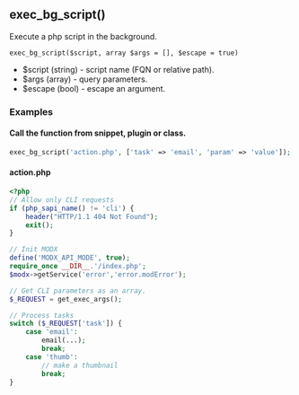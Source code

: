 ## exec_bg_script()
Execute a php script in the background.

```exec_bg_script($script, array $args = [], $escape = true)```

- $script (string) - script name (FQN or relative path). 
- $args (array) - query parameters.
- $escape (bool) - escape an argument.

### Examples
#### Call the function from snippet, plugin or class.
```php
exec_bg_script('action.php', ['task' => 'email', 'param' => 'value']);
```
#### action.php
```php
<?php
// Allow only CLI requests
if (php_sapi_name() != 'cli') {
    header("HTTP/1.1 404 Not Found");
    exit();
}

// Init MODX
define('MODX_API_MODE', true);
require_once __DIR__.'/index.php';
$modx->getService('error','error.modError');

// Get CLI parameters as an array.
$_REQUEST = get_exec_args();

// Process tasks
switch ($_REQUEST['task']) {
    case 'email':
        email(...);
        break;
    case 'thumb':
        // make a thumbnail
        break;
}
```